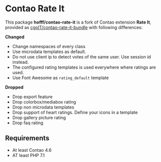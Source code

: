 # Contao Rate It

This package **hofff/contao-rate-it** is a fork of Contao extension **Rate It**, provided as 
[cgoIT/contao-rate-it-bundle](https://github.com/cgoIT/contao-rate-it-bundle) with following differences:

**Changed**

 * Change namespaces of every class
 * Use microdata templates as default.
 * Do not use client ip to detect votes of the same user. Use session id instead.
 * The configured rating templates is used everywhere where ratings are used.
 * Use Font Awesome as `rating_default` template
 
**Dropped**

 * Drop export feature
 * Drop colorbox/mediabox rating
 * Drop non microdata templates
 * Drop support of heart ratings. Define your icons in a template
 * Drop gallery picture rating
 * Drop faq rating

## Requirements

 * At least Contao 4.6
 * AT least PHP 7.1
